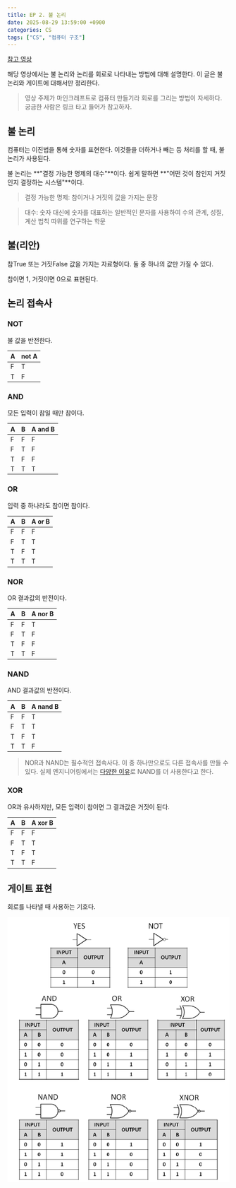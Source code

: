 ```yaml
---
title: EP 2. 불 논리
date: 2025-08-29 13:59:00 +0900
categories: CS
tags: ["CS", "컴퓨터 구조"]
---
```


[참고 영상](https://youtu.be/P_ndwduN1N0?si=g8tXy-JGQiwnNoHj)

해당 영상에서는 불 논리와 논리를 회로로 나타내는 방법에 대해 설명한다. 이 글은 불 논리와 게이트에 대해서만 정리한다.

> 영상 주제가 마인크래프트로 컴퓨터 만들기라 회로를 그리는 방법이 자세하다. 궁금한 사람은 링크 타고 들어가 참고하자.

## 불 논리

컴퓨터는 이진법을 통해 숫자를 표현한다. 이것들을 더하거나 빼는 등 처리를 할 때, 불 논리가 사용된다.

불 논리는 **"결정 가능한 명제의 대수"**이다. 쉽게 말하면 **"어떤 것이 참인지 거짓인지 결정하는 시스템"**이다.

> 결정 가능한 명제: 참이거나 거짓의 값을 가지는 문장

> 대수: 숫자 대신에 숫자를 대표하는 일반적인 문자를 사용하여 수의 관계, 성질, 계산 법칙 따위를 연구하는 학문

## 불(리안)

참True 또는 거짓False 값을 가지는 자료형이다. 둘 중 하나의 값만 가질 수 있다.

참이면 1, 거짓이면 0으로 표현된다.

## 논리 접속사

### NOT

불 값을 반전한다.

| A | not A |
|---|-------|
| F | T     |
| T | F     |

### AND

모든 입력이 참일 때만 참이다.

| A | B | A and B |
|---|---|---------|
| F | F | F       |
| F | T | F       |
| T | F | F       |
| T | T | T       |

### OR

입력 중 하나라도 참이면 참이다.

| A | B | A or B |
|---|---|--------|
| F | F | F      |
| F | T | T      |
| T | F | T      |
| T | T | T      |

### NOR

OR 결과값의 반전이다.

| A | B | A nor B |
|---|---|---------|
| F | F | T       |
| F | T | F       |
| T | F | F       |
| T | T | F       |

### NAND

AND 결과값의 반전이다.

| A | B | A nand B |
|---|---|----------|
| F | F | T        |
| F | T | T        |
| T | F | T        |
| T | T | F        |

> NOR과 NAND는 필수적인 접속사다. 이 중 하나만으로도 다른 접속사를 만들 수 있다. 실제 엔지니어링에서는 [다양한 이유](https://m.blog.naver.com/ansdbtls4067/222820937411)로 NAND를 더 사용한다고 한다.

### XOR

OR과 유사하지만, 모든 입력이 참이면 그 결과값은 거짓이 된다.

| A | B | A xor B |
|---|---|---------|
| F | F | F       |
| F | T | T       |
| T | F | T       |
| T | T | F       |


## 게이트 표현

회로를 나타낼 때 사용하는 기호다.

![](img/computer-architecture/boolean_gates.png)